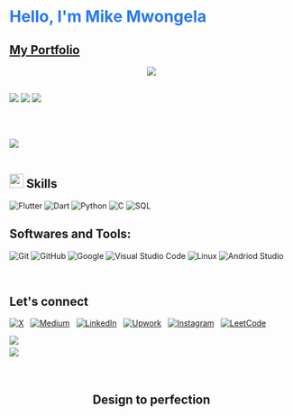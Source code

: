 <h1 style="color: #2878f0">Hello, I'm Mike Mwongela</h1>
<h2 style="color: #40A2E3">
<a href="https://Mike-205.github.io">My Portfolio</a></h2>
</a>

<!-- Info Header -->
<p align="center">
  <a href="https://github.com/Mike-205/readme-typing-svg"><img src="https://readme-typing-svg.herokuapp.com?font=Poppins&color=cyan&size=25&center=true&vCenter=true&width=600&height=100&lines=Software+Engineer..&hearts;++;Mobile+App+Developer,;Flutter+developer;Applied+Computer+Science+Student,;Active+Learner/Researcher,;Love+to+learn+new+stuffs..<3"></a>
</p>

<br/>

<!--My Github Stats-->
<picture style="width=600px">
<source
  srcset="https://github-readme-stats.vercel.app/api?username=Mike-205&show_icons=true&card_width=600px&theme=transparent&count_private=true&custom_title=My+Github+Stats%3A"
  media="(prefers-color-scheme: dark)"
/>
<source
  srcset="https://github-readme-stats.vercel.app/api?username=Mike-205&show_icons=true&card_width=600px&theme=outrun&count_private=true&custom_title=My+Github+Stats%3A"
  media="(prefers-color-scheme: light), (prefers-color-scheme: no-preference)"
/>
<img src="https://github-readme-stats.vercel.app/api?username=Mike-205&show_icons=true&card_width=600px&theme=outrun&count_private=true&custom_title=My+Github+Stats%3A" />
</picture>

<!--Github Streak-->
<picture style="width=600px">
<source
  srcset="https://streak-stats.demolab.com/?user=Mike-205&theme=transparent&exclude_days=Sat,Sun&card_width=600px&starting_year=2023"
  media="(prefers-color-scheme: dark)"
/>
<source
  srcset="https://streak-stats.demolab.com/?user=Mike-205&theme=outrun&exclude_days=Sat,Sun&card_width=600px&starting_year=2023"
  media="(prefers-color-scheme: light), (prefers-color-scheme: no-preference)"
/>

<img src="https://streak-stats.demolab.com/?user=Mike-205&theme=outrun&exclude_days=Sat,Sun&card_width=600px&starting_year=2023" />
</picture>

<!--Top Langs-->
<picture style="width=600px">
<source
  srcset="https://github-readme-stats.vercel.app/api/top-langs/?username=Mike-205&card_width=600px&theme=transparent&count_private=true&show_icons=true&custom_title=My+Top+Languages%3A&layout=compact&hide=html,css"
  media="(prefers-color-scheme: dark)"
/>
<source
  srcset="https://github-readme-stats.vercel.app/api/top-langs/?username=Mike-205&card_width=600px&theme=outrun&count_private=true&show_icons=true&custom_title=My+Top+Languages%3A&layout=compact&hide=html,css"
  media="(prefers-color-scheme: light), (prefers-color-scheme: no-preference)"
/>
<img src="https://github-readme-stats.vercel.app/api/top-langs/?username=Mike-205&card_width=600px&theme=outrun&count_private=true&show_icons=true&custom_title=My+Top+Languages%3A&layout=compact&hide=html,css" />
</picture>

<br><br>

<img src="https://user-images.githubusercontent.com/73097560/115834477-dbab4500-a447-11eb-908a-139a6edaec5c.gif"><br><br>

## <img src="https://media2.giphy.com/media/QssGEmpkyEOhBCb7e1/giphy.gif?cid=ecf05e47a0n3gi1bfqntqmob8g9aid1oyj2wr3ds3mg700bl&rid=giphy.gif" width ="25"><b> Skills</b>

![Flutter](https://img.shields.io/badge/Flutter-02569B?style=for-the-badge&logo=flutter&logoColor=white)
![Dart](https://img.shields.io/badge/Dart-0175C2?style=for-the-badge&logo=dart&logoColor=white)
![Python](https://img.shields.io/badge/Python%20-%2314354C.svg?style=for-the-badge&logo=python&logoColor=white)
![C](https://img.shields.io/badge/C%20-%232370ED.svg?style=for-the-badge&logo=c&logoColor=white)
![SQL](https://img.shields.io/badge/MySQL-00000F?style=for-the-badge&logo=mysql&logoColor=white)

## Softwares and Tools:

![Git](https://img.shields.io/badge/git-%23F05033.svg?style=for-the-badge&logo=git&logoColor=white)
![GitHub](https://img.shields.io/badge/github-%23121011.svg?style=for-the-badge&logo=github&logoColor=white)
![Google](https://img.shields.io/badge/google-%234285F4.svg?style=for-the-badge&logo=google&logoColor=white)
![Visual Studio Code](https://img.shields.io/badge/Visual%20Studio%20Code-0078d7.svg?style=for-the-badge&logo=visual-studio-code&logoColor=white)
![Linux](https://img.shields.io/badge/Linux-FCC624?style=for-the-badge&logo=linux&logoColor=black)
![Andriod Studio](https://img.shields.io/badge/Android_Studio-3DDC84?style=for-the-badge&logo=android-studio&logoColor=white)

<br>

## Let's connect

[![X](https://img.shields.io/badge/X-%23000000.svg?style=for-the-badge&logo=X&logoColor=white)](https://x.com/MikeMwosh)
&nbsp;
[![Medium](https://img.shields.io/badge/Facebook-1877F2?style=for-the-badge&logo=facebook&logoColor=white)](https://www.facebook.com/mike.mwosh.9/)
&nbsp;
[![LinkedIn](https://img.shields.io/badge/linkedin-%230077B5.svg?style=for-the-badge&logo=linkedin&logoColor=white&url=https%3A%2F%2Fwww.linkedin.com%2Fin%2FMike-205)](http://www.linkedin.com/in/mike-mwongela-a1097a25b)
&nbsp;
[![Upwork](https://img.shields.io/badge/UpWork-6FDA44?style=for-the-badge&logo=Upwork&logoColor=white&url=https%3A%2F%2Fwww.upwork.com%2Ffreelancers%2F%7E011893fb3469aa6f91)](https://www.upwork.com/freelancers/~01801a4dd8d84c7f89)
&nbsp;
[![Instagram](https://img.shields.io/badge/Instagram-%23E4405F.svg?style=for-the-badge&logo=Instagram&logoColor=white&url=https%3A%2F%2Fwww.instagram.com%2Fdaniel_muringe%2F)](https://www.instagram.com/mikemwosh/)
&nbsp;
[![LeetCode](https://img.shields.io/badge/-LeetCode-FFA116?style=for-the-badge&logo=LeetCode&logoColor=black)](https://leetcode.com/profile/)

<a href="mailto:mikemwongela1025@gmail.com" target="_blank">
<img src="https://img.shields.io/badge/gmail-%23EA4335.svg?style=for-the-badge&logo=gmail&logoColor=white" t=mail style="margin-bottom: 5px;" />
</a>

<br>
<img src="https://user-images.githubusercontent.com/73097560/115834477-dbab4500-a447-11eb-908a-139a6edaec5c.gif">
<br>
<br>
<br>

<div align='center'>

## <b>Design to perfection</b>

</div>

